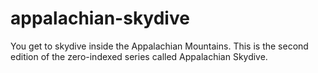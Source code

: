 # appalachian-skydive
You get to skydive inside the Appalachian Mountains.
This is the second edition of the zero-indexed series called Appalachian Skydive.
